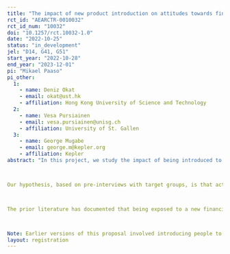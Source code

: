 ```yaml
---
title: "The impact of new product introduction on attitudes towards finance"
rct_id: "AEARCTR-0010032"
rct_id_num: "10032"
doi: "10.1257/rct.10032-1.0"
date: "2022-10-25"
status: "in_development"
jel: "D14, G41, G51"
start_year: "2022-10-28"
end_year: "2023-12-01"
pi: "Mikael Paaso"
pi_other:
  1:
    - name: Deniz Okat
    - email: okat@ust.hk
    - affiliation: Hong Kong University of Science and Technology
  2:
    - name: Vesa Pursiainen
    - email: vesa.pursiainen@unisg.ch
    - affiliation: University of St. Gallen
  3:
    - name: George Mugabe
    - email: george.m@kepler.org
    - affiliation: Kepler
abstract: "In this project, we study the impact of being introduced to mobile banking on attitudes towards other financial services. Our hypothesis is that being introduced to a new financial product can act as a "gateway" that lowers barriers (such as a lack of trust) that have previously slowed adoption of formal financial products. We therefore conduct an RCT in which people are randomly assigned to receive a cash grant, a transfer to a mobile banking account (which they will have to create) or a transfer to a mobile banking account and incentives to save using the account. We then survey these people regularly to track their attitudes towards and use of other financial products, such as loans, formal non-mobile banking and informal savings groups. 

Our hypothesis, based on pre-interviews with target groups, is that active usage of mobile banking would encourage using of other formal financial products. While everyone in our sample has a physical bank account by design, these tend to be perceived as having limited utility other than a secure store of money and way to pay tuition fees. Being encouraged to use a low-cost and convenient bank account (that pays interest) which also enables easier access to borrowing could plausibly affect attitudes towards use of these products.

The prior literature has documented that being exposed to a new financial product changes people's attitudes towards that product. For instance, Bachas et al (2021) find that being introduced to debit cards leads to higher trust in the bank that issued the card and Mehrotra, Somville and Vandevalle (2021) find that repeat interactions with a banker increase trust in the banker and other bankers. There is also some evidence that being introduced to a simple bank account (and a financial literacy training program) can increase trust in banks (Horn et al. 2021) and that being introduced to a new fintech product increases stock market participation (Hong, Lu and Pan, 2021). However, Herrerias and Alvarez (2022) do not find any association between having financial product (introduced by a third party) and financial behavior.

Note: Earlier versions of this proposal involved introducing people to mobile money instead of mobile banking. After pre-interviews, we concluded that the government of Rwanda's efforts to promote mobile money during the COVID-19 pandemic and associated lockdowns had lifted usage rates among our sample so high that we would be unable to shift attitudes towards them. However, mobile money is still (based on our pre-interviews) seen as a mainly transactional device / short-term medium for holding cash. We hope that introducing a bank account that pays interest and unlocks access to loans will be perceived as sufficiently different."
layout: registration
---
```


